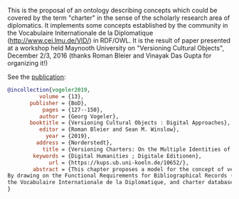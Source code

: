 This is the proposal of an ontology describing concepts which could be covered by the term "charter" in the sense of the scholarly research area of diplomatics. It implements some concepts established by the community in the Vocabulaire Initernationale de la Diplomatique (http://www.cei.lmu.de/VID/) in RDF/OWL.
It is the result of paper presented at a workshop held Maynooth University on "Versioning Cultural Objects", December 2/3, 2016 (thanks Roman Bleier and Vinayak Das Gupta for organizing it!)

See the [publication](https://kups.ub.uni-koeln.de/10652/):

```Bibtex
@incollection{vogeler2019,
          volume = {13},
       publisher = {BoD},
           pages = {127--150},
          author = {Georg Vogeler},
       booktitle = {Versioning Cultural Objects : Digital Approaches},
          editor = {Roman Bleier and Sean M. Winslow},
            year = {2019},
         address = {Norderstedt},
           title = {Versioning Charters: On the Multiple Identities of Historical Legal Documents and their Digital Representation},
        keywords = {Digital Humanities ; Digitale Editionen},
             url = {https://kups.ub.uni-koeln.de/10652/},
        abstract = {This chapter proposes a model for the concept of versions and how it can be applied in the scholarly discipline of diplomatics, the study of historical legal documents. It describes the various concepts and physical things the discipline of diplomatics connects with the term charter, as well as the practice of people working with them. The chapter also connects the history of preparing, engrossing and copying charters, with the archival and scholarly practices of describing, editing, or photographing, including transforming charters into digital representations.
By drawing on the Functional Requirements for Bibliographical Records (FRBR),
the Vocabulaire Internationale de la Diplomatique, and charter databases such as monasterium.net and The Making of Charlemagne?s Europe, the author argues that a model for versions of charters should not start with a definition of charter, but rather with the network of relationships which can be considered instantiations of versioning. W3C Resource Description Framework (RDF) representations of the data fragments used to represent a charter{--}for example images, descriptions, texts, legal actions, archival and other identifiers{--}allow a giant graph of charter versions to be created and help to use and approach the rich set of charter databases as integrated resource.}
}
```
